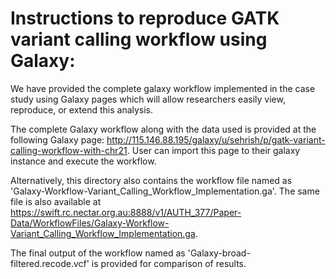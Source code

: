   # Instructions to reproduce GATK variant calling workflow using Galaxy:
We have provided the complete galaxy workflow implemented in the case study using Galaxy pages which will allow researchers easily view, reproduce, or extend this analysis.

The complete Galaxy workflow along with the data used is provided at the following Galaxy page: 
http://115.146.88.195/galaxy/u/sehrish/p/gatk-variant-calling-workflow-with-chr21. User can import this page to their galaxy instance and execute the workflow. 

Alternatively, this directory also contains the workflow file named as 'Galaxy-Workflow-Variant_Calling_Workflow_Implementation.ga'. The same file is also available at https://swift.rc.nectar.org.au:8888/v1/AUTH_377/Paper-Data/WorkflowFiles/Galaxy-Workflow-Variant_Calling_Workflow_Implementation.ga. 

The final output of the workflow named as 'Galaxy-broad-filtered.recode.vcf' is provided for comparison of results. 


